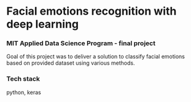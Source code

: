 # Facial emotions recognition with deep learning
### MIT Applied Data Science Program - final project
Goal of this project was to deliver a solution to classify facial emotions based on provided dataset using various methods.

### Tech stack
python, keras 